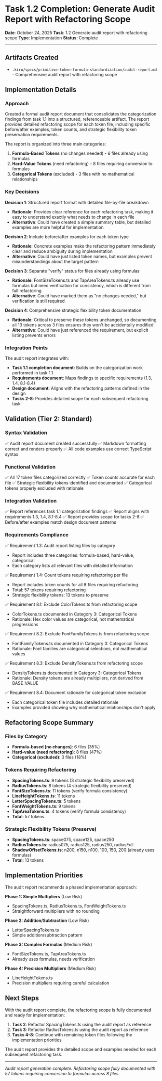 # Task 1.2 Completion: Generate Audit Report with Refactoring Scope

**Date**: October 24, 2025
**Task**: 1.2 Generate audit report with refactoring scope
**Type**: Implementation
**Status**: Complete

---

## Artifacts Created

- `.kiro/specs/primitive-token-formula-standardization/audit-report.md` - Comprehensive audit report with refactoring scope

## Implementation Details

### Approach

Created a formal audit report document that consolidates the categorization findings from task 1.1 into a structured, referenceable artifact. The report provides detailed refactoring scope for each token file, including specific before/after examples, token counts, and strategic flexibility token preservation requirements.

The report is organized into three main categories:
1. **Formula-Based Tokens** (no changes needed) - 6 files already using formulas
2. **Hard-Value Tokens** (need refactoring) - 8 files requiring conversion to formulas
3. **Categorical Tokens** (excluded) - 3 files with no mathematical relationships

### Key Decisions

**Decision 1**: Structured report format with detailed file-by-file breakdown
- **Rationale**: Provides clear reference for each refactoring task, making it easy to understand exactly what needs to change in each file
- **Alternative**: Could have created a simple summary table, but detailed examples are more helpful for implementation

**Decision 2**: Include before/after examples for each token type
- **Rationale**: Concrete examples make the refactoring pattern immediately clear and reduce ambiguity during implementation
- **Alternative**: Could have just listed token names, but examples prevent misunderstandings about the target pattern

**Decision 3**: Separate "verify" status for files already using formulas
- **Rationale**: FontSizeTokens.ts and TapAreaTokens.ts already use formulas but need verification for consistency, which is different from full refactoring
- **Alternative**: Could have marked them as "no changes needed," but verification is still required

**Decision 4**: Comprehensive strategic flexibility token documentation
- **Rationale**: Critical to preserve these tokens unchanged, so documenting all 13 tokens across 3 files ensures they won't be accidentally modified
- **Alternative**: Could have just referenced the requirement, but explicit listing prevents errors

### Integration Points

The audit report integrates with:
- **Task 1.1 completion document**: Builds on the categorization work performed in task 1.1
- **Requirements document**: Maps findings to specific requirements (1.3, 1.4, 8.1-8.4)
- **Design document**: Aligns with the refactoring patterns defined in the design
- **Tasks 2-8**: Provides detailed scope for each subsequent refactoring task

## Validation (Tier 2: Standard)

### Syntax Validation
✅ Audit report document created successfully
✅ Markdown formatting correct and renders properly
✅ All code examples use correct TypeScript syntax

### Functional Validation
✅ All 17 token files categorized correctly
✅ Token counts accurate for each file
✅ Strategic flexibility tokens identified and documented
✅ Categorical tokens properly excluded with rationale

### Integration Validation
✅ Report references task 1.1 categorization findings
✅ Report aligns with requirements 1.3, 1.4, 8.1-8.4
✅ Report provides scope for tasks 2-8
✅ Before/after examples match design document patterns

### Requirements Compliance
✅ Requirement 1.3: Audit report listing files by category
  - Report includes three categories: formula-based, hard-value, categorical
  - Each category lists all relevant files with detailed information
  
✅ Requirement 1.4: Count tokens requiring refactoring per file
  - Report includes token counts for all 8 files requiring refactoring
  - Total: 57 tokens requiring refactoring
  - Strategic flexibility tokens: 13 tokens to preserve
  
✅ Requirement 8.1: Exclude ColorTokens.ts from refactoring scope
  - ColorTokens.ts documented in Category 3: Categorical Tokens
  - Rationale: Hex color values are categorical, not mathematical progressions
  
✅ Requirement 8.2: Exclude FontFamilyTokens.ts from refactoring scope
  - FontFamilyTokens.ts documented in Category 3: Categorical Tokens
  - Rationale: Font families are categorical selections, not mathematical values
  
✅ Requirement 8.3: Exclude DensityTokens.ts from refactoring scope
  - DensityTokens.ts documented in Category 3: Categorical Tokens
  - Rationale: Density tokens are already multipliers, not derived from BASE_VALUE
  
✅ Requirement 8.4: Document rationale for categorical token exclusion
  - Each categorical token file includes detailed rationale
  - Examples provided showing why mathematical relationships don't apply

## Refactoring Scope Summary

### Files by Category
- **Formula-based (no changes)**: 6 files (35%)
- **Hard-value (need refactoring)**: 8 files (47%)
- **Categorical (excluded)**: 3 files (18%)

### Tokens Requiring Refactoring
- **SpacingTokens.ts**: 9 tokens (3 strategic flexibility preserved)
- **RadiusTokens.ts**: 8 tokens (4 strategic flexibility preserved)
- **FontSizeTokens.ts**: 11 tokens (verify formula consistency)
- **LineHeightTokens.ts**: 11 tokens
- **LetterSpacingTokens.ts**: 5 tokens
- **FontWeightTokens.ts**: 9 tokens
- **TapAreaTokens.ts**: 4 tokens (verify formula consistency)
- **Total**: 57 tokens

### Strategic Flexibility Tokens (Preserve)
- **SpacingTokens.ts**: space075, space125, space250
- **RadiusTokens.ts**: radius075, radius125, radius250, radiusFull
- **ShadowOffsetTokens.ts**: n200, n150, n100, 100, 150, 200 (already uses formulas)
- **Total**: 13 tokens

## Implementation Priorities

The audit report recommends a phased implementation approach:

**Phase 1: Simple Multipliers** (Low Risk)
- SpacingTokens.ts, RadiusTokens.ts, FontWeightTokens.ts
- Straightforward multipliers with no rounding

**Phase 2: Addition/Subtraction** (Low Risk)
- LetterSpacingTokens.ts
- Simple addition/subtraction pattern

**Phase 3: Complex Formulas** (Medium Risk)
- FontSizeTokens.ts, TapAreaTokens.ts
- Already uses formulas, needs verification

**Phase 4: Precision Multipliers** (Medium Risk)
- LineHeightTokens.ts
- Precision multipliers requiring careful calculation

## Next Steps

With the audit report complete, the refactoring scope is fully documented and ready for implementation:

1. **Task 2**: Refactor SpacingTokens.ts using the audit report as reference
2. **Task 3**: Refactor RadiusTokens.ts using the audit report as reference
3. **Tasks 4-8**: Continue with remaining token files following the implementation priorities

The audit report provides the detailed scope and examples needed for each subsequent refactoring task.

---

*Audit report generation complete. Refactoring scope fully documented with 57 tokens requiring conversion to formulas across 8 files.*
